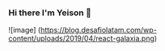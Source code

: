 ### Hi there I'm Yeison 👋

![image] (https://blog.desafiolatam.com/wp-content/uploads/2019/04/react-galaxia.png)

<!--
**YeisonRodriguez87/YeisonRodriguez87** is a ✨ _special_ ✨ repository because its `README.md` (this file) appears on your GitHub profile.

Here are some ideas to get you started:

- 🔭 I’m currently working on ...
- 🌱 I’m currently learning ...
- 👯 I’m looking to collaborate on ...
- 🤔 I’m looking for help with ...
- 💬 Ask me about ...
- 📫 How to reach me: ...
- 😄 Pronouns: ...
- ⚡ Fun fact: ...
-->
